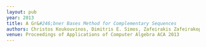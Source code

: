 ```yaml
---
layout: pub
year: 2013
title: A Gr&#246;bner Bases Method for Complementary Sequences
authors: Christos Koukouvinos, Dimitris E. Simos, Zafeirakis Zafeirakopoulos
venue: Proceedings of Applications of Computer Algebra ACA 2013
---
```

